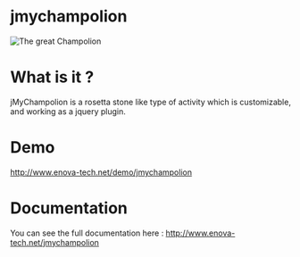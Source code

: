 # jmychampolion
![The great Champolion](http://upload.wikimedia.org/wikipedia/commons/thumb/6/6c/Leon_Cogniet_-_Jean-Francois_Champollion.jpg/220px-Leon_Cogniet_-_Jean-Francois_Champollion.jpg)

# What is it ?
jMyChampolion is a rosetta stone like type of activity which is customizable, and working as a jquery plugin.

# Demo
http://www.enova-tech.net/demo/jmychampolion

# Documentation
You can see the full documentation here :
http://www.enova-tech.net/jmychampolion
